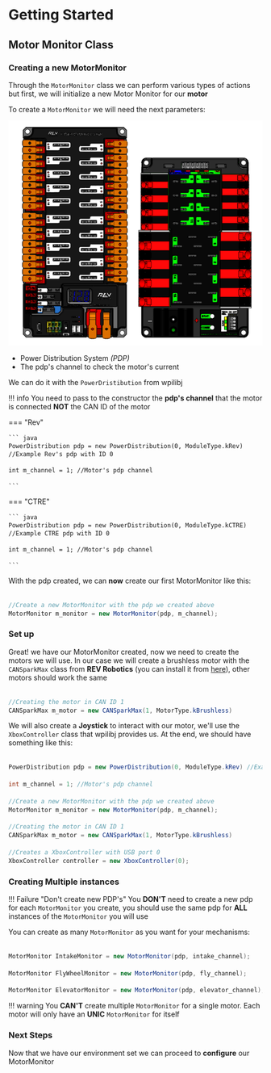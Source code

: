 # **Getting Started**

## **Motor Monitor Class**

### **Creating a new MotorMonitor**

Through the `MotorMonitor` class we can perform various types of actions but first, we will initialize a new Motor Monitor for our **motor**

To create a `MotorMonitor` we will need the next parameters:

![](assets/pdp.png)

* Power Distribution System *(PDP)*
* The pdp's channel to check the motor's current

We can do it with the `PowerDristibution` from wpilibj

!!! info
    You need to pass to the constructor the **pdp's channel** that the motor is connected  **NOT** the CAN ID of the motor

=== "Rev"

    ``` java
    PowerDistribution pdp = new PowerDistribution(0, ModuleType.kRev) //Example Rev's pdp with ID 0

    int m_channel = 1; //Motor's pdp channel

    ```

=== "CTRE"

    ``` java
    PowerDistribution pdp = new PowerDistribution(0, ModuleType.kCTRE) //Example CTRE pdp with ID 0

    int m_channel = 1; //Motor's pdp channel

    ```

With the pdp created, we can **now** create our first MotorMonitor like this:

``` java

//Create a new MotorMonitor with the pdp we created above
MotorMonitor m_monitor = new MotorMonitor(pdp, m_channel);
```

### **Set up**

Great! we have our MotorMonitor created, now we need to create the motors we will use. In our case we will create a brushless motor with the `CANSparkMax` class from **REV Robotics** (you can install it from [here](https://docs.revrobotics.com/brushless/revlib/revlib-overview#c++-and-java-installation)), other motors should work the same

``` java

//Creating the motor in CAN ID 1
CANSparkMax m_motor = new CANSparkMax(1, MotorType.kBrushless)

```

We will also create a **Joystick** to interact with our motor, we'll use the `XboxController` class that wpilibj provides us. At the end, we should have something like this:

``` java

PowerDistribution pdp = new PowerDistribution(0, ModuleType.kRev) //Example Rev's pdp with ID 0

int m_channel = 1; //Motor's pdp channel

//Create a new MotorMonitor with the pdp we created above
MotorMonitor m_monitor = new MotorMonitor(pdp, m_channel);

//Creating the motor in CAN ID 1
CANSparkMax m_motor = new CANSparkMax(1, MotorType.kBrushless)

//Creates a XboxController with USB port 0
XboxController controller = new XboxController(0);
```

### **Creating Multiple instances**

!!! Failure "Don't create new PDP's"
    You **DON'T** need to create a new pdp for each `MotorMonitor` you create, you should use the same pdp for **ALL** instances of the `MotorMonitor` you will use

You can create as many `MotorMonitor` as you want for your mechanisms:

``` java

MotorMonitor IntakeMonitor = new MotorMonitor(pdp, intake_channel);

MotorMonitor FlyWheelMonitor = new MotorMonitor(pdp, fly_channel);

MotorMonitor ElevatorMonitor = new MotorMonitor(pdp, elevator_channel);

```

!!! warning
    You **CAN'T** create multiple `MotorMonitor` for a single motor. Each motor will only have an **UNIC** `MotorMonitor` for itself

### **Next Steps**

Now that we have our environment set we can proceed to **configure** our MotorMonitor
